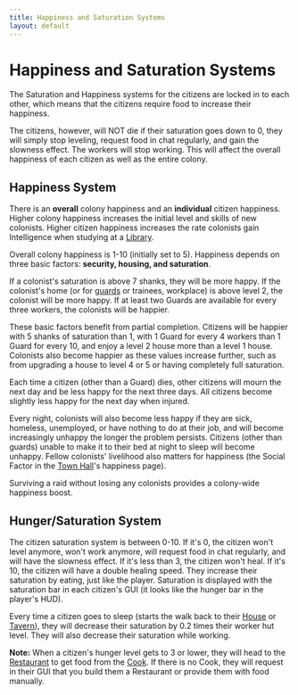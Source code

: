 ```yaml
---
title: Happiness and Saturation Systems
layout: default
---
```

# Happiness and Saturation Systems

The Saturation and Happiness systems for the citizens are locked in to each other, which means that the citizens require food to increase their happiness.

The citizens, however, will NOT die if their saturation goes down to 0, they will simply stop leveling, request food in chat regularly, and gain the slowness effect. The workers will stop working. This will affect the overall happiness of each citizen as well as the entire colony.

## Happiness System

There is an **overall** colony happiness and an **individual** citizen happiness. Higher colony happiness increases the initial level and skills of new colonists. Higher citizen happiness increases the rate colonists gain Intelligence when studying at a [Library](../../source/buildings/library).

Overall colony happiness is 1-10 (initially set to 5). Happiness depends on three basic factors: **security, housing, and saturation**.

If a colonist's saturation is above 7 shanks, they will be more happy.
If the colonist's home (or for [guards](../../source/workers/guard) or trainees, workplace) is above level 2, the colonist will be more happy.
If at least two Guards are available for every three workers, the colonists will be happier.

These basic factors benefit from partial completion. Citizens will be happier with 5 shanks of saturation than 1, with 1 Guard for every 4 workers than 1 Guard for every 10, and enjoy a level 2 house more than a level 1 house. Colonists also become happier as these values increase further, such as from upgrading a house to level 4 or 5 or having completely full saturation.

Each time a citizen (other than a Guard) dies, other citizens will mourn the next day and be less happy for the next three days. All citizens become slightly less happy for the next day when injured.

Every night, colonists will also become less happy if they are sick, homeless, unemployed, or have nothing to do at their job, and will become increasingly unhappy the longer the problem persists. Citizens (other than guards) unable to make it to their bed at night to sleep will become unhappy. Fellow colonists' livelihood also matters for happiness (the Social Factor in the [Town Hall](../../source/buildings/townhall)'s happiness page).

Surviving a raid without losing any colonists provides a colony-wide happiness boost.

## Hunger/Saturation System

The citizen saturation system is between 0-10. If it's 0, the citizen won't level anymore, won't work anymore, will request food in chat regularly, and will have the slowness effect. If it's less than 3, the citizen won't heal<!-- and will have a -25% leveling speed. If it's between 3 and 5, the citizen will have a -10% leveling speed. If it's between 5 and 7, the citizen will have a +10% leveling speed. If it's between 7 and 10, the citizen will have a +25% leveling speed-->. If it's 10, the citizen will have a double healing speed<!-- and a +25% leveling speed-->. They increase their saturation by eating, just like the player. Saturation is displayed with the saturation bar in each citizen's GUI (it looks like the hunger bar in the player's HUD).

Every time a citizen goes to sleep (starts the walk back to their [House](../../source/buildings/house) or [Tavern](../../source/buildings/tavern)), they will decrease their saturation by 0.2 times their worker hut level. They will also decrease their saturation while working.

**Note:** When a citizen's hunger level gets to 3 or lower, they will head to the [Restaurant](../../source/buildings/restaurant) to get food from the [Cook](../../source/workers/cook). If there is no Cook, they will request in their GUI that you build them a Restaurant or provide them with food manually.
